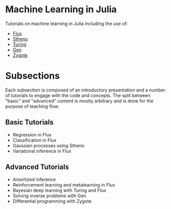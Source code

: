 # Machine Learning in Julia

Tutorials on machine learning in Julia including the use of:

* [Flux](https://github.com/FluxML/Flux.jl)
* [Stheno](https://github.com/willtebbutt/Stheno.jl)
* [Turing](https://github.com/TuringLang/Turing.jl)
* [Gen](https://github.com/probcomp/Gen)
* [Zygote](https://github.com/FluxML/Zygote.jl)

# Subsections

Each subsection is composed of an introductory presentation and a number of tutorials to engage with the code and concepts. The split
between "basic" and "advanced" content is mostly arbitrary and is done for the purpose of teaching flow.

## Basic Tutorials

* Regression in Flux
* Classification in Flux
* Gaussian processes using Stheno
* Variational inference in Flux

## Advanced Tutorials

* Amortized inference
* Reinforcement learning and metalearning in Flux
* Bayesian deep learning with Turing and Flux
* Solving inverse problems with Gen
* Differential programming with Zygote